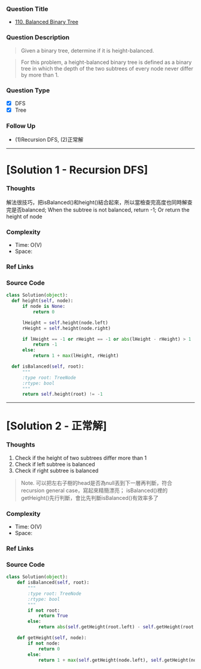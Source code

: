 ### Question Title
- [110. Balanced Binary Tree](https://leetcode.com/problems/balanced-binary-tree/)

### Question Description
> Given a binary tree, determine if it is height-balanced.

> For this problem, a height-balanced binary tree is defined as a binary tree in which the depth of the two subtrees of every node never differ by more than 1.


### Question Type
- [x] DFS
- [x] Tree

### Follow Up
- (1)Recursion DFS, (2)正常解

---------------------------------------------------------------------------
# [Solution 1 - Recursion DFS]


### Thoughts
解法很技巧，把isBalanced()和height()結合起來，所以當檢查完高度也同時解查完是否balanced;
When the subtree is not balanced, return -1;
Or return the height of node

### Complexity
- Time:  O(V)
- Space:


### Ref Links


### Source Code
```python
class Solution(object):
  def height(self, node):
      if node is None:
          return 0

      lHeight = self.height(node.left)
      rHeight = self.height(node.right)

      if lHeight == -1 or rHeight == -1 or abs(lHeight - rHeight) > 1 :
          return -1
      else:
          return 1 + max(lHeight, rHeight)

  def isBalanced(self, root):
      """
      :type root: TreeNode
      :rtype: bool
      """
      return self.height(root) != -1
```


---------------------------------------------------------------------------
# [Solution 2 - 正常解]


### Thoughts
1. Check if the height of two subtrees differ more than 1
2. Check if left subtree is balanced
3. Check if right subtree is balanced

> Note. 可以把左右子樹的head是否為null丟到下一層再判斷，符合recursion general case，寫起來精簡漂亮； isBalanced()裡的getHeight()先行判斷，會比先判斷isBalanced()有效率多了
### Complexity
- Time:  O(V)
- Space:


### Ref Links


### Source Code
```python
class Solution(object):
    def isBalanced(self, root):
        """
        :type root: TreeNode
        :rtype: bool
        """
        if not root:
            return True
        else:
            return abs(self.getHeight(root.left) - self.getHeight(root.right)) < 2 and self.isBalanced(root.left) and self.isBalanced(root.right)

    def getHeight(self, node):
        if not node:
            return 0
        else:
            return 1 + max(self.getHeight(node.left), self.getHeight(node.right))
```
